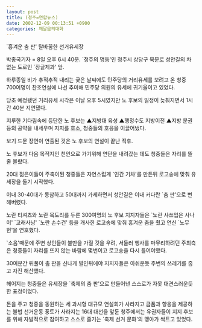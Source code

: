 ```yaml
---
layout: post
title: (청주=연합뉴스)
date: 2002-12-09 00:13:51 +0900
categories: 깨달음의대화
---
```

\`흥겨운 춤 판' 탈바꿈한 선거유세장
  

   
박종국기자 = 8일 오후 6시 40분. \`청주의 명동'인 청주시 상당구 북문로 성안길의 차 없는 도로인 \`장글제과' 앞.
  

      
하루종일 비가 추적추적 내리는 궂은 날씨에도 민주당의 거리유세를 보려고 온 청중 700여명이 찬조연설에 나선 추미애 민주당 의원의 유세에 귀기울이고 있었다.
  

      
당초 예정됐던 거리유세 시각은 이날 오후 5시였지만 노 후보의 일정이 늦춰지면서 1시간 40분 지연됐다.
  

      
지루한 기다림속에 등단한 노 후보는 ▲지방대 육성 ▲행정수도 지방이전 ▲지방 분권 등의 공약을 내세우며 지지를 호소, 청중들의 호응을 이끌어냈다.
  

      
보기 드문 장면이 연출된 것은 노 후보의 연설이 끝난 직후.
  

      
노 후보가 다음 목적지인 천안으로 가기위해 연단을 내려갔는 데도 청중들은 자리를 뜰 줄 몰랐다.
  

      
20대 젊은이들이 주축이된 청중들은 자연스럽게 \`인간 기차'를 만든뒤 로고송에 맞춰 유세장을 돌기 시작했다.
  

      
이내 30-40대가 동참하고 50대까지 가세하면서 성안길은 이내 커다란 \`춤 판'으로 변해버렸다.
  

      
노란 티셔츠와 노란 목도리를 두른 300여명의 노 후보 지지자들은 \`노란 샤쓰입은 사나이' \`고래사냥' \`노란 손수건' 등을 개사한 로고송에 맞춰 흥겨운 춤을 췄고 연신 \`노무현'을 연호했다.
  

      
\`소음'때문에 주변 상인들이 불만을 가질 것을 우려, 서둘러 행사를 마무리하려던 주최측은 청중들이 자리를 뜨지 않는 바람에 몇번이고 로고송을 다시 틀어야했다.
  

      
30여분간 뒤풀이 춤 판을 신나게 벌인뒤에야 지지자들은 아쉬운듯 주변의 쓰레기를 줍고 자진 해산했다.
  

      
헤어지는 청중들은 유세장을 \`축제의 춤 판'으로 만들어낸 스스로가 자못 대견스러운듯한 표정이었다.
  

      
돈을 주고 청중을 동원하는 세 과시형 대규모 연설회가 사라지고 금품과 향응을 제공하는 불법 선거운동 풍토가 사라지는 16대 대선을 앞둔 청주에서는 유권자들이 지지 후보를 위해 자발적으로 참여하고 스스로 즐기는 \`축제 선거 문화'의 맹아가 싹트고 있었다.